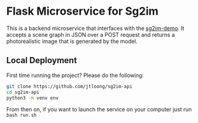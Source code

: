 # Flask Microservice for Sg2im

This is a backend microservice that interfaces with the [sg2im-demo](https://github.com/jtloong/sg2im-demo). It accepts a scene graph in JSON over a POST request and returns a photorealistic image that is generated by the model.

## Local Deployment

First time running the project? Please do the following:

```bash
git clone https://github.com/jtloong/sg2im-api
cd sg2im-api
python3 -m venv env
```
From then on, if you want to launch the service on your computer just run `bash run.sh`
